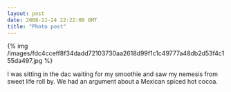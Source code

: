 ```yaml
---
layout: post
date: 2008-11-24 22:22:00 GMT
title: "Photo post"
---
```

{% img /images/fdc4cceff8f34dadd72103730aa2618d99f1c1c49777a48db2d53f4c155da497.jpg %}

I was sitting in the dac waiting for my smoothie and saw my nemesis from sweet life roll by. We had an argument about a Mexican spiced hot cocoa. 